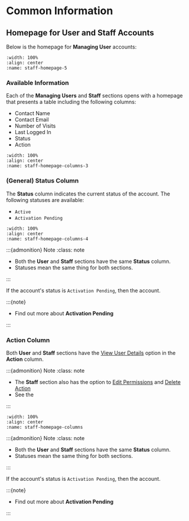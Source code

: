 


# Common Information 




## Homepage for User and Staff Accounts




Below is the homepage for **Managing User** accounts:


```{lazyfigure} ../../_static/solo_app/User/Staff/staff-homepage.webp
:width: 100%
:align: center
:name: staff-homepage-5
```



### Available Information


Each of the **Managing Users** and **Staff** sections opens with a homepage that presents a table including the following columns:

- Contact Name
- Contact Email
- Number of Visits
- Last Logged In
- Status
- Action


```{lazyfigure} ../../_static/solo_app/User/Staff/staff-homepage-columns.webp
:width: 100%
:align: center
:name: staff-homepage-columns-3
```



### (General) Status Column


 The **Status** column indicates the current status of the account. The following statuses are available:

- `Active`
- `Activation Pending`


```{lazyfigure} ../../_static/solo_app/User/Staff/staff-homepage-columns-status-column.webp
:width: 100%
:align: center
:name: staff-homepage-columns-4
```

:::{admonition} Note
:class: note

- Both the **User** and **Staff** sections have the same **Status** column.
- Statuses mean the same thing for both sections.

:::




If the account's status is `Activation Pending`, then the account.


:::{note}

- Find out more about **Activation Pending**

:::


### Action Column


Both **User** and **Staff** sections have the [View User Details](#view-more-icon) option in the **Action** column.


:::{admonition} Note
:class: note

- The **Staff** section also has the option to [Edit Permissions](#edit-permissions-icon) and [Delete Action](#delete-icon)
- See the

:::


 


```{lazyfigure} ../../_static/solo_app/User/Staff/staff-homepage-columns-action-location.webp
:width: 100%
:align: center
:name: staff-homepage-columns
```

:::{admonition} Note
:class: note

- Both the **User** and **Staff** sections have the same **Status** column.
- Statuses mean the same thing for both sections.

:::




If the account's status is `Activation Pending`, then the account.


:::{note}

- Find out more about **Activation Pending**

:::



